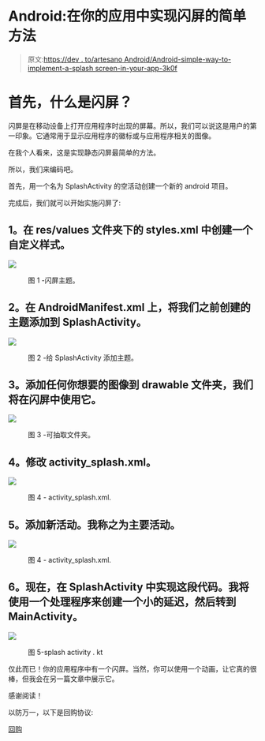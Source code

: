 # Android:在你的应用中实现闪屏的简单方法

> 原文:[https://dev . to/artesano Android/Android-simple-way-to-implement-a-splash screen-in-your-app-3k0f](https://dev.to/artesanoandroid/android-simple-way-to-implement-a-splashscreen-in-your-app-3k0f)

# [](#first-of-all-what-is-a-splashscreen)首先，什么是闪屏？

闪屏是在移动设备上打开应用程序时出现的屏幕。所以，我们可以说这是用户的第一印象。它通常用于显示应用程序的徽标或与应用程序相关的图像。

在我个人看来，这是实现静态闪屏最简单的方法。

所以，我们来编码吧。

首先，用一个名为 SplashActivity 的空活动创建一个新的 android 项目。

完成后，我们就可以开始实施闪屏了:

## [](#1-create-a-custom-style-in-stylesxml-under-the-resvalues-folder)1。在 res/values 文件夹下的 styles.xml 中创建一个自定义样式。

[![](../Images/35aa1646011d8dd9c1e9ec7bb28c2284.png)](https://res.cloudinary.com/practicaldev/image/fetch/s--2kJqkXBO--/c_limit%2Cf_auto%2Cfl_progressive%2Cq_auto%2Cw_880/https://i.ibb.co/HHWSVC9/Screen-Shot-2019-05-02-at-10-18-55.png) 

<figure>

<figcaption>图 1 -闪屏主题。</figcaption>

</figure>

## [](#2-on-the-androidmanifestxml-add-the-theme-we-created-before-to-the-splashactivity)2。在 AndroidManifest.xml 上，将我们之前创建的主题添加到 SplashActivity。

[![](../Images/49457aff2ca974eb70a15473418241cc.png)](https://res.cloudinary.com/practicaldev/image/fetch/s--_L3PxuEK--/c_limit%2Cf_auto%2Cfl_progressive%2Cq_auto%2Cw_880/https://i.ibb.co/SsJbNdh/Screen-Shot-2019-05-02-at-10-29-48.png) 

<figure>

<figcaption>图 2 -给 SplashActivity 添加主题。</figcaption>

</figure>

## [](#3-add-to-the-drawable-folder-any-image-you-want-we-gonna-use-it-in-the-splashscreen)3。添加任何你想要的图像到 drawable 文件夹，我们将在闪屏中使用它。

[![](../Images/ec877b5778107852d0417c8b07e9146d.png)](https://res.cloudinary.com/practicaldev/image/fetch/s--ybv0BXy_--/c_limit%2Cf_auto%2Cfl_progressive%2Cq_auto%2Cw_880/https://i.ibb.co/mDLsT8H/Screen-Shot-2019-05-02-at-10-34-20.png) 

<figure>

<figcaption>图 3 -可抽取文件夹。</figcaption>

</figure>

## [](#4-modify-the-activitysplashxml)4。修改 activity_splash.xml。

[![](../Images/eabd6b3dd28bab860b4e9d2788b651d5.png)](https://res.cloudinary.com/practicaldev/image/fetch/s--NIhfbnCt--/c_limit%2Cf_auto%2Cfl_progressive%2Cq_auto%2Cw_880/https://i.ibb.co/XWXnvMc/Screen-Shot-2019-05-02-at-10-38-08.png) 

<figure>

<figcaption>图 4 - activity_splash.xml.</figcaption>

</figure>

## [](#5-add-a-new-activity-i-will-called-it-mainactivity)5。添加新活动。我称之为主要活动。

[![](../Images/4f61fa70da9b860a08a9bde1e47f049a.png)](https://res.cloudinary.com/practicaldev/image/fetch/s--SUGXBMQQ--/c_limit%2Cf_auto%2Cfl_progressive%2Cq_auto%2Cw_880/https://i.ibb.co/VWcbtj4/Screen-Shot-2019-05-02-at-10-42-09.png) 

<figure>

<figcaption>图 4 - activity_splash.xml.</figcaption>

</figure>

## [](#6-now-implement-this-code-in-the-splashactivity-ill-use-a-handler-to-create-a-small-delay-and-then-go-to-the-mainactivity)6。现在，在 SplashActivity 中实现这段代码。我将使用一个处理程序来创建一个小的延迟，然后转到 MainActivity。

[![](../Images/61fa10a9b10306dfd8f2b66603e0bb6b.png)](https://res.cloudinary.com/practicaldev/image/fetch/s--iJPAY_IZ--/c_limit%2Cf_auto%2Cfl_progressive%2Cq_auto%2Cw_880/https://i.ibb.co/KqKhxmc/Screen-Shot-2019-05-02-at-10-53-46.png) 

<figure>

<figcaption>图 5-splash activity . kt</figcaption>

</figure>

仅此而已！你的应用程序中有一个闪屏。当然，你可以使用一个动画，让它真的很棒，但我会在另一篇文章中展示它。

感谢阅读！

以防万一，以下是回购协议:

[回购](https://github.com/AlonsoAndroidDev/SplashActivitySample.git)